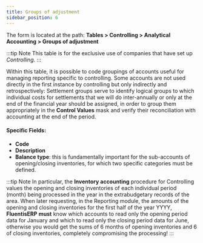 ```yaml
---
title: Groups of adjustment
sidebar_position: 6
---
```


The form is located at the path: **Tables > Controlling > Analytical Accounting > Groups of adjustment**

:::tip Note
This table is for the exclusive use of companies that have set up *Controlling*.
:::

Within this table, it is possible to code groupings of accounts useful for managing reporting specific to controlling. Some accounts are not used directly in the first instance by controlling but only indirectly and retrospectively: Settlement groups serve to identify logical groups to which individual costs for settlements that we will do inter-annually or only at the end of the financial year should be assigned, in order to group them appropriately in the **Control Values** mask and verify their reconciliation with accounting at the end of the period.

#### Specific Fields:
- **Code**
- **Description**
- **Balance type**: this is fundamentally important for the sub-accounts of opening/closing inventories, for which two specific categories must be defined.

:::tip Note
In particular, the **Inventory accounting** procedure for Controlling values the opening and closing inventories of each individual period (month) being processed in the year in the extrabudgetary records of the area. When later requesting, in the Reporting module, the amounts of the opening and closing inventories for the first half of the year YYYY, **FluentisERP** **must** know which accounts to read only the opening period data for January and which to read only the closing period data for June, otherwise you would get the sums of 6 months of opening inventories and 6 of closing inventories, completely compromising the processing!
:::